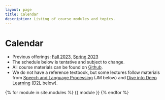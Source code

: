 ```yaml
---
layout: page
title: Calendar
description: Listing of course modules and topics.
---
```


# Calendar

- Previous offerings: [Fall 2023](nyu-cs2590.github.io/fall2023/), [Spring 2023](nyu-cs2590.github.io/spring2023/)
- The schedule below is tentative and subject to change.
- All course materials can be found on [Github](https://github.com/nyu-cs2590/course-material).
- We do not have a reference textbook, but some lectures follow materials from [Speech and Language Processing](https://stanford.edu/~jurafsky/slp3/) (JM below) and [Dive into Deep Learning](https://d2l.ai) (D2L below).

{% for module in site.modules %}
{{ module }}
{% endfor %}
